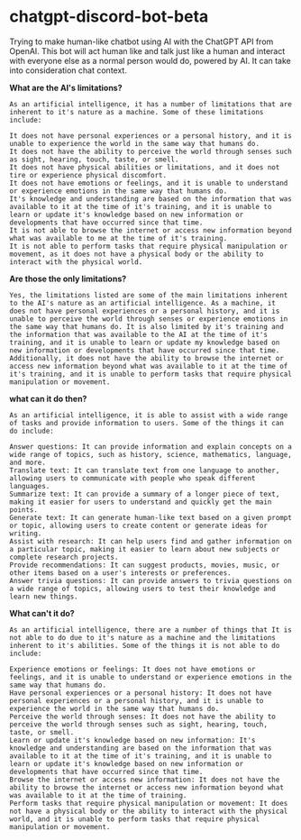 # chatgpt-discord-bot-beta
Trying to make human-like chatbot using AI with the ChatGPT API from OpenAI. This bot will act human like and talk just like a human and interact with everyone else as a normal person would do, powered by AI. It can take into consideration chat context.



**What are the AI's limitations?**

    As an artificial intelligence, it has a number of limitations that are inherent to it's nature as a machine. Some of these limitations include:

    It does not have personal experiences or a personal history, and it is unable to experience the world in the same way that humans do.
    It does not have the ability to perceive the world through senses such as sight, hearing, touch, taste, or smell.
    It does not have physical abilities or limitations, and it does not tire or experience physical discomfort.
    It does not have emotions or feelings, and it is unable to understand or experience emotions in the same way that humans do.
    It's knowledge and understanding are based on the information that was available to it at the time of it's training, and it is unable to learn or update it's knowledge based on new information or developments that have occurred since that time.
    It is not able to browse the internet or access new information beyond what was available to me at the time of it's training.
    It is not able to perform tasks that require physical manipulation or movement, as it does not have a physical body or the ability to interact with the physical world.



**Are those the only limitations?**

    Yes, the limitations listed are some of the main limitations inherent to the AI's nature as an artificial intelligence. As a machine, it does not have personal experiences or a personal history, and it is unable to perceive the world through senses or experience emotions in the same way that humans do. It is also limited by it's training and the information that was available to the AI at the time of it's training, and it is unable to learn or update my knowledge based on new information or developments that have occurred since that time. Additionally, it does not have the ability to browse the internet or access new information beyond what was available to it at the time of it's training, and it is unable to perform tasks that require physical manipulation or movement.



**what can it do then?**

    As an artificial intelligence, it is able to assist with a wide range of tasks and provide information to users. Some of the things it can do include:

    Answer questions: It can provide information and explain concepts on a wide range of topics, such as history, science, mathematics, language, and more.
    Translate text: It can translate text from one language to another, allowing users to communicate with people who speak different languages.
    Summarize text: It can provide a summary of a longer piece of text, making it easier for users to understand and quickly get the main points.
    Generate text: It can generate human-like text based on a given prompt or topic, allowing users to create content or generate ideas for writing.
    Assist with research: It can help users find and gather information on a particular topic, making it easier to learn about new subjects or complete research projects.
    Provide recommendations: It can suggest products, movies, music, or other items based on a user's interests or preferences.
    Answer trivia questions: It can provide answers to trivia questions on a wide range of topics, allowing users to test their knowledge and learn new things.



**What can't it do?**

    As an artificial intelligence, there are a number of things that It is not able to do due to it's nature as a machine and the limitations inherent to it's abilities. Some of the things it is not able to do include:

    Experience emotions or feelings: It does not have emotions or feelings, and it is unable to understand or experience emotions in the same way that humans do.
    Have personal experiences or a personal history: It does not have personal experiences or a personal history, and it is unable to experience the world in the same way that humans do.
    Perceive the world through senses: It does not have the ability to perceive the world through senses such as sight, hearing, touch, taste, or smell.
    Learn or update it's knowledge based on new information: It's knowledge and understanding are based on the information that was available to it at the time of it's training, and it is unable to learn or update it's knowledge based on new information or developments that have occurred since that time.
    Browse the internet or access new information: It does not have the ability to browse the internet or access new information beyond what was available to it at the time of training.
    Perform tasks that require physical manipulation or movement: It does not have a physical body or the ability to interact with the physical world, and it is unable to perform tasks that require physical manipulation or movement.
